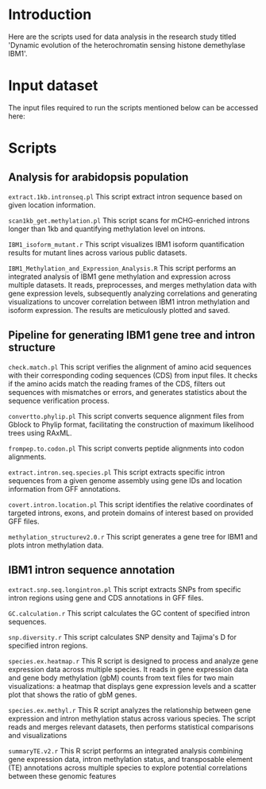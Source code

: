 # Introduction
Here are the scripts used for data analysis in the research study titled 'Dynamic evolution of the heterochromatin sensing histone demethylase IBM1'.

# Input dataset
The input files required to run the scripts mentioned below can be accessed here:

# Scripts


## Analysis for arabidopsis population

`extract.1kb.intronseq.pl`   This script extract intron sequence based on given location information.

`scan1kb_get.methylation.pl`  This script scans for mCHG-enriched introns longer than 1kb and quantifying methylation level on introns.

`IBM1_isoform_mutant.r`  This script visualizes IBM1 isoform quantification results for mutant lines across various public datasets.

`IBM1_Methylation_and_Expression_Analysis.R`  This script performs an integrated analysis of IBM1 gene methylation and expression across multiple datasets. It reads, preprocesses, and merges methylation data with gene expression levels, subsequently analyzing correlations and generating visualizations to uncover correlation between IBM1 intron methylation and isoform expression. The results are meticulously plotted and saved.

## Pipeline for generating IBM1 gene tree and intron structure

`check.match.pl` This script verifies the alignment of amino acid sequences with their corresponding coding sequences (CDS) from input files. It checks if the amino acids match the reading frames of the CDS, filters out sequences with mismatches or errors, and generates statistics about the sequence verification process.   

`convertto.phylip.pl` This script converts sequence alignment files from Gblock to Phylip format, facilitating the construction of maximum likelihood trees using RAxML.

`frompep.to.codon.pl` This script converts peptide alignments into codon alignments.

`extract.intron.seq.species.pl` This script extracts specific intron sequences from a given genome assembly using gene IDs and location information from GFF annotations.

`covert.intron.location.pl` This script identifies the relative coordinates of targeted introns, exons, and protein domains of interest based on provided GFF files.

`methylation_structurev2.0.r` This script generates a gene tree for IBM1 and plots intron methylation data.

## IBM1 intron sequence annotation
 
`extract.snp.seq.longintron.pl` This script extracts SNPs from specific intron regions using gene and CDS annotations in GFF files.  

`GC.calculation.r` This script calculates the GC content of specified intron sequences.  

`snp.diversity.r` This script calculates SNP density and Tajima's D for specified intron regions.  

`species.ex.heatmap.r` This R script is designed to process and analyze gene expression data across multiple species. It reads in gene expression data and gene body methylation (gbM) counts from text files for two main visualizations: a heatmap that displays gene expression levels and a scatter plot that shows the ratio of gbM genes.   

`species.ex.methyl.r` This R script analyzes the relationship between gene expression and intron methylation status across various species. The script reads and merges relevant datasets, then performs statistical comparisons and visualizations  

`summaryTE.v2.r` This R script performs an integrated analysis combining gene expression data, intron methylation status, and transposable element (TE) annotations across multiple species to explore potential correlations between these genomic features
